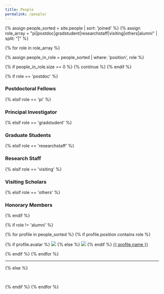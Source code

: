 ```yaml
---
title: People
permalink: /people/
---
```


{% assign people_sorted = site.people | sort: 'joined' %}
{% assign role_array = "pi|postdoc|gradstudent|researchstaff|visiting|others|alumni" | split: "|" %}

{% for role in role_array %}

{% assign people_in_role = people_sorted | where: 'position', role %}

<!-- Skip section if there's nobody -->
{% if people_in_role.size == 0 %}
  {% continue %}
{% endif %}

<div class="pos_header">
{% if role == 'postdoc' %}
<h3>Postdoctoral Fellows</h3>
 {% elsif role == 'pi' %}
<h3>Principal Investigator</h3>
 {% elsif role == 'gradstudent' %}
<h3>Graduate Students</h3>
 {% elsif role == 'researchstaff' %}
<h3>Research Staff</h3>
 {% elsif role == 'visiting' %}
<h3>Visiting Scholars</h3>
 {% elsif role == 'others' %}
<h3>Honorary Members</h3>
 <!-- {% elsif role == 'alumni' %}
<h3>Alumni</h3> -->
{% endif %}
</div>

{% if role != 'alumni' %}
<div class="content list people">
  {% for profile in people_sorted %}
    {% if profile.position contains role %}
      <div class="list-item-people">
        <p class="list-post-title">
          {% if profile.avatar %}
            <a href="{{ site.baseurl }}{{ profile.url }}"><img class="profile-thumbnail" src="{{site.baseurl}}/images/people/{{profile.avatar}}"></a>
          {% else %}
            <a href="{{ site.baseurl }}{{ profile.url }}"><img class="profile-thumbnail" src="http://evansheline.com/wp-content/uploads/2011/02/facebook-Storm-Trooper.jpg"></a>
          {% endif %}
          <a class="name" href="{{ site.baseurl }}{{ profile.url }}">{{ profile.name }}</a>
        </p>
      </div>    
    {% endif %}
  {% endfor %}
</div>
<hr>

{% else %}

<br>

<!-- | Who are they | When were they here | Where they went |
| :------------- |:-------------| :-----------|
| [Tony Liu](https://tliutony.github.io/) | Graduate Student (2018-2024) | Assistant Professor of Computer Science, Mount Holyoke College |
| [Xinyue Wang](https://www.charonwangg.com/) | Graduate Student (2021-2023) | PhD Student, Halıcıoğlu Data Science Institute, UCSD |
| [Ilenna Jones](https://www.ilenna.com/) | Graduate Student (2017-2023) | Postdoc, Kemptner Institute, Harvard|
| [Ben Baker](https://www.tbenbaker.com/) | Post-doc (2021-2023) | Assistant Professor of Philosophy at Colby|
| [Richard Lange](https://www.rit.edu/directory/rdlvcs-richard-lange)  | Post-doc (2021-2023) | Assistant Professor at Rochester University|
| Justin Brantley | Post-doc (2021-2023) | Data Scientist, Texas Rangers, yes they did win the super something twice in a row after he joined them |
| [Ari Benjamin](https://ari-benjamin.com/) | Graduate student (2016-2022) | Postdoc with Tony Zador at Cold Spring Harbor Laboratory |
| [Titipat Achakulvisut](https://kordinglab.com/people/titipat_achakulvisut/.index.html) | Graduate Student (2014 - 2021) | [Biomedical and Data Lab](https://biodatlab.github.io/), Dept of Biomedical Engineering, Mahidol University, Thailand |
| [Pedro Ribeiro](https://www.linkedin.com/in/pedro-ribeiro/) | Graduate Student (2018 - 2021) | Programmer Analyst at Cedars-Sinai Department of Computational Biomedicine|
[Nidhi Seethapathi](https://www.seethapathilab.org) | Postdoc (2018 - 2021) | Assistant Professor at MIT BCS and EECS |
| [Ben Lansdell](http://benlansdell.github.io) | Postdoc (2017 - 2020) | Data Scientist at St. Jude Children's Research Hospital |
| [David Rolnick](http://kordinglab.com/people/david_rolnick/index.html) | Postdoc (2018 - 2020) | [Assistant Professor](http://www.davidrolnick.com), Computer Science, McGill University and Mila |
| [Shaofei Wang](http://kordinglab.com/people/shaofei_wang/index.html) | Researcher (2018 - 2020) | PhD Student, Computer Science, ETH Zurich |
| [Ethan Blackwood](http://kordinglab.com/people/ethan_blackwood/index.html) | Rotation Student (2019) | Alex Proekt's Lab at UPenn |
| [Steve Antos](http://kordinglab.com/people/steve_antos/index.html) | Graduate Student (2012 - 2019) | Analytics Developer |
| [Sofia Triantafillou](https://www.dbmi.pitt.edu/node/54091) | Postdoc (2016 - 2018) | Assistant Professor of Biomedical Informatics at University of Pittsburgh |
| [Gaiqing Kong](https://gaiqingkong.github.io/) | Visiting Scholar (2016 - 2018) | Fyssen Foundation Postdoc at INSERM, France |
| [Claire Chambers](http://kordinglab.com/people/claire_chambers/index.html)  | Postdoc (2015 - 2018) | Data Scientist in Ireland |
| [Josh Glaser](https://jglaser2.github.io) | Graduate Student (2012 - 2018) | Postdoc at Columbia |
| [Daniel Wood](http://kordinglab.com/people/daniel_wood/index.html) | Postdoc (2014 - 2017) | Data Scientist at SharpestMinds |
| [Bahram Yoosefizonooz](http://kordinglab.com/people/bahram_yoosefizonooz/index.html) | Visiting (2017) | NavInfo Europe |
| Elahe Arani | Visiting (2017) | NavInfo Europe |
| [Luca Lonini](http://kordinglab.com/people/luca_lonini/index.html) | Postdoc (2017) | Research Scientist at Shirley Ryan Ability Lab |
| [Ravi Garg](http://kordinglab.com/people/ravi_garg/index.html) | Undergrad Research | MBA Candidate at Kellogg School |
| [Sohrob Saeb](http://kordinglab.com/people/sohrob_saeb/index.html) | Postdoc (2014 - 2017) | Data Scientist at Verily |
| [Eva Dyer](http://kordinglab.com/people/eva_dyer/index.html) | Postdoc (2017) | Assistant Professor of Biomedical Engineering at Georgia Tech and Emory U |
| [Pavan Ramkumar](http://kordinglab.com/people/pavan_ramkumar/index.html) | Postdoc (2017) | Director of ML at Herophilus |
| [Ted Cybulski](http://kordinglab.com/people/ted_cybulski/index.html) | Graduate Student (2012 - 2017) | Internal Medicine Resident at Northwestern |
| Xuelong Zhao | Postdoc (2016) | Postdoc at [Brian Litt  lab](http://littlab.seas.upenn.edu/), U Penn |
| [Pat Lawlor](http://kordinglab.com/people/pat_lawlor/index.html) | Graduate student (2016) | Resident Physician at Children's Hospital of Philadelphia |
| [Hugo Fernandes](http://kordinglab.com/people/hugo_fernandes/index.html) | Postdoc (2016) | [rockets of awesome](https://www.rocketsofawesome.com/) |
| [Torben Noto](http://kordinglab.com/people/torben_noto/index.html) | Rotation Student (2016) | PhD Student w/ Christina Zelano at Northwestern |
| [Vivek Sagar](http://kordinglab.com/people/vivek_sagar/index.html) | Rotation Student (2016) | PhD Student w/ Thorsten Kahnt at Northwestern |
| [David Brandfonbrener](http://kordinglab.com/people/david_brandfonbrener/index.html) | Visiting Scholar (2016)  | PhD Student w/ Joan Bruna at NYU |
| [Daniel E. Acuna](http://kordinglab.com/people/daniel_e_acuna/index.html) | Postdoc (2016) | Assistant Professor of [iSchool at Syracuse](https://ischool.syr.edu/people/directories/view/deacuna/) |
| [Mohammad Azar](http://mgazar.net/academic/) | Postdoc (2016) | Google Deepmind, London |
| [Cong Yin (Lily)](http://kordinglab.com/people/cong_yin/index.html) | Visiting scholar (2015-2016) | Peking University |
| [Youguo Chen](https://scholar.google.com/citations?user=wZQdEFAAAAAJ&hl=zh-CN) | Visiting scholar (2014 - 2015) | Associate Professor, Southwest University, Chongqing, China |
| [Max Berniker](http://sensorimotorcontrolatorium.uic.edu/)   | Postdoc (2014) | Data Scientist at Intuitive |
| [Mathieu d'Acremont](https://scholar.google.com/citations?user=D7ys4VQAAAAJ&hl=en) | Postdoc (2014) | Lead Data Scientist at CVS Health |
| [Iris Vilares](https://scholar.google.com/citations?user=Ztwn608AAAAJ&hl=en)   | Graduate Student (2009-2013) | Assistant Professor of Psychology at University of Minnesota |
| Ben Walker     | Research Engineer (2010-2013) | MS in ME at Northwestern University, Masanet lab |
| Bill Lotter    | Research Scientist (2012-2013)| PhD at MIT |
| Mark Albert	   | (Dec 2009 - Dec 2012) | Asst Prof, Loyola University, Computer Science |
| Yoshiyuki (Yoshi) Sato | Visiting Professor (2012 - 2013) | Asst Prof, Univ of Electro-Communications, Tokyo |
| Petra Conaway	Clinical | Coordinator (2012) | Continuing her work at RIC |
| Rich Li | Rotation Student (Fall 2012) | Continuing Rotations |
| James Ellis | Rotation Student (Fall 2012) | Continuing Rotations |
| Hamid Buini | Summer Intern (2012) | University of Southern Florida |
| AmberLace Moore | Summer Intern (2012) | Spelman College |
| Mayowa Agbaje-Williams | Clinical Coordinator (Summer 2012) | Univ. Illinois Chicago School of Pharmacy |
| Florian Neubauer | Visiting Scholar (2011 - 2012) | PostDoc in Switerland |
| Qiang (Chris) Chen | Rotation Student (Spring 2012) | Raphael Pinaud's lab at Northwestern |
| Ranit Sengupta | Rotation Student (Fall 2011) | Data Analyst |
| [Ian Stevenson](http://stevenson.lab.uconn.edu/) | Grad Student (2006-2011) | Associate Professor of Psychology at University of Connecticut |
| Andrew Cichowski | MD rotation student (Summer 2011) | Neurologist at Guadalupe Regional Medical Center |
| James Howard | Rotation Student (Winter 2009) | Assistant Professor of Psychology at Brandeis University |
| Kunlin Wei | Postdoc (2006-2009) | Professor of Psychology and Cog Sci at Peking University |
| Ricardo Ruiz Torres | Rotation Student (Spring 2009) | Vicarious Surgical Inc. |
| Gregory Dam | Grad Student (2006-2009) | Assistant Professor of Psychology at Indiana University |
| Daniel Wert | SINE Intern (2008) | ALIVE Industries |
| Nicholas Bowman | Rotation Student (Winter 2007) | Senior Data Scientist at IsoPlexis |
| Taro Kiritani | Rotation Student (Winter 2007) | ExaWizards Inc. in Tokyo |
| Rashmi Sarnaik | Rotation Student (Winter 2007) | Scientific Editor at Neuron |
| Emily Oby | Rotation Student (Fall 2006) | Postdoc w/ Aaron Batista at University of Pittsburgh | -->

{% endif %}
{% endfor %}
